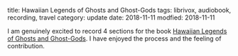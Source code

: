 title: Hawaiian Legends of Ghosts and Ghost-Gods
tags: librivox, audiobook, recording, travel
category: update
date: 2018-11-11
modfied: 2018-11-11

I am genuinely excited to record 4 sections for the book [Hawaiian Legends of Ghosts and Ghost-Gods](https://librivox.org/hawaiian-legends-of-ghosts-and-ghost-gods-by-william-drake-westervelt/).   I have  enjoyed the process and the feeling of contribution.
